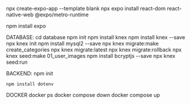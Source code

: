 npx create-expo-app --template blank
npx expo install react-dom react-native-web @expo/metro-runtime

npm install expo

DATABASE:
    cd database
    npm init
    npm install knex
    npm install knex --save
    npx knex init
    npm install mysql2 --save
    npx knex migrate:make create_categories
    npx knex migrate:latest
    npx knex migrate:rollback
    npx knex seed:make 01_user_images
    npm install bcryptjs --save
    npx knex seed:run

BACKEND:
    npm init

    npm install dotenv

DOCKER
    docker ps
    docker compose down
    docker compose up
